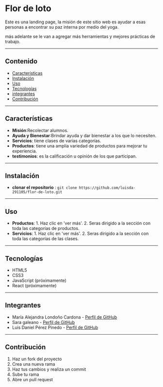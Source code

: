 #  Flor de loto

Este es una landing page, la misión de este sitio web es ayudar a esas personas a encontrar su paz interna por medio del yoga.

más adelante se le van a agregar más herramientas y mejores prácticas de trabajo. 

---

## Contenido
- [Características](#características)
- [Instalación](#instalación)
- [Uso](#uso)
- [Tecnologías](#tecnologías)
- [integrantes](#integrantes)
- [Contribución](#contribución)

---

## Características
- **Misión**:Recolectar alumnos.
- **Ayuda y Bienestar**:Brindar ayuda y dar bienestar a los que lo necesiten.
- **Servicios**: tiene clases de varias categorías.
- **Productos**: tiene una amplia variedad de productos para mejorar tu experiencia.
- **testimonios**: es la calificación u opinión de los que participan.

---

## Instalación 
- **clonar el repositorio** :
`git clone https://github.com/luisda-291105/flor-de-loto.git` 

---

## Uso

- **Productos**: 
      1. Haz clic en 'ver más'.
      2. Seras dirigido a la sección con toda  las categorías de productos.
- **Servicios**: 
      1. Haz clic en 'ver más'.
      2. Seras dirigido a la sección con toda  las categorías de  las clases.

---

## Tecnologías 

* HTML5
* CSS3
* JavaScript (próximamente)
* React (próximamente)

---

## Integrantes
* María Alejandra Londoño Cardona - [Perfil de GitHub](https://github.com/Ces1020)
* Sara galeano - [Perfil de GitHub](https://github.com/Saragaleo)
* Luis Daniel Pérez Pinedo - [Perfil de GitHub](https://github.com/luisda-291105)

---

## Contribución

1. Haz un fork del proyecto
2. Crea una nueva rama 
3. Haz tus cambios y realiza un commit
4. Sube tu rama
5. Abre un pull request